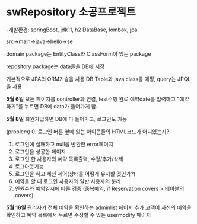 # swRepository 소공프로젝트
-개발환경: springBoot, jdk11, h2 DataBase, lombok, jpa

src->main->java->hello->se

domain package는 EntityClass와 ClassForm이 있는 package

repository package는 data들을 DB에 저장

기본적으로 JPA의 ORM기술을 사용
DB Table과 java class를 매핑, query는 JPQL을 사용


**5월 6일**
모든 페이지를 controller과 연결, test수행 완료
예약date를 입력하고 "예약하기"를 누르면 DB에 data가 들어가게 함.

**5월 8일**
회원가입하면 DB에 다 들어가고, 로그인도 가능

(problem)
0. 로그인 버튼 옆에 있는 아이콘들의 HTML코드가 어디있는지?
1. 로그인에 실패하고 null을 반환한 error페이지
2. 로그인을 성공한 페이지 
3. 로그인 한 사용자의 예약 목록출력, 수정/추가/삭제 
4. 로그아웃기능 
5. 로그인을 하고 세션 제어(상태를 어떻게 유지할 것인가?)
6. 예약을 할 때 로그인 사용자와 일반 사용자의 분리
7. 인원수와 예약일시에 따른 검증 (중복예약, if Reservation covers > 테이블의 covers)

**5월 16일**
관리자가 전체 예약을 확인하는 adminlist 페이지 추가
고객이 자신의 예약을 확인하고 예약 목록에서 누르면 수정할 수 있는 usermodify 페이지 
